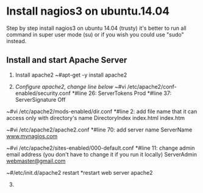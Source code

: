 # Install nagios3 on ubuntu.14.04
Step by step install nagios3 on ubuntu 14.04 (trusty) it's better to run all command in super user mode (su) or if you wish you could use "sudo" instead.

## Install and start Apache Server
1. Install apache2
  ~#apt-get -y install apache2
    
2. _Configure apache2, change line below_
  ~#vi /etc/apache2/conf-enabled/security.conf
        *#line 26: 
        ServerTokens Prod
        *#line 37:
        ServerSignature Off
        
  ~#vi /etc/apache2/mods-enabled/dir.conf
        *#line 2: add file name that it can access only with directory's name
        DirectoryIndex index.html index.htm
        
  ~#vi /etc/apache2/apache2.conf
        *#line 70: add server name
        ServerName www.mynagios.com
    
  ~#vi /etc/apache2/sites-enabled/000-default.conf
        *#line 11: change admin email address (you don't have to change it if you run it locally)
        ServerAdmin webmaster@gmail.com
        
  ~#/etc/init.d/apache2 restart
        *restart web server apache2

3. 
